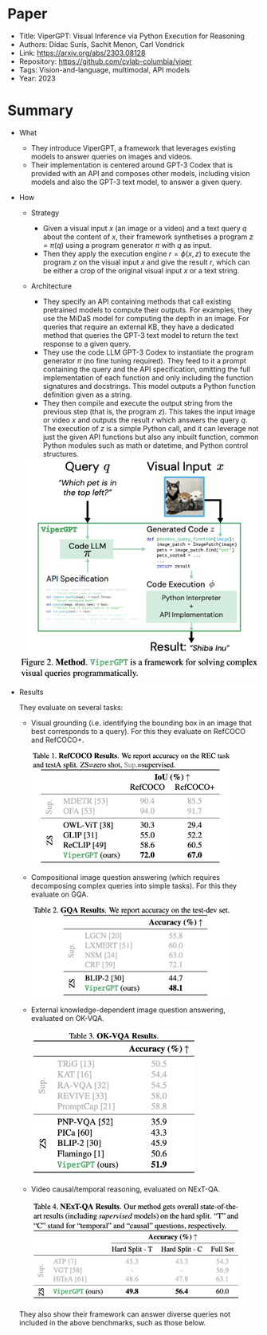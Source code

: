 # Paper

- Title: ViperGPT: Visual Inference via Python Execution for Reasoning
- Authors: Dídac Surís, Sachit Menon, Carl Vondrick
- Link: https://arxiv.org/abs/2303.08128
- Repository: https://github.com/cvlab-columbia/viper
- Tags: Vision-and-language, multimodal, API models
- Year: 2023

# Summary

- What
  
  - They introduce ViperGPT, a framework that leverages existing models to answer queries on images and videos. 
  - Their implementation is centered around GPT-3 Codex that is provided with an API and composes other models, including vision models and also the GPT-3 text model, to answer a given query.

- How

  - Strategy
    - Given a visual input $x$ (an image or a video) and a text query $q$ about the content of $x$, their framework synthetises a program $z = \pi(q)$ using a program generator $\pi$ with $q$ as input.
    - Then they apply the execution engine $r = \phi(x, z)$ to execute the program $z$ on the visual input $x$ and give the result $r$, which can be either a crop of the original visual input $x$ or a text string.
  
  - Architecture
    
    - They specify an API containing methods that call existing pretrained models to compute their outputs. For examples, they use the MiDaS model for computing the depth in an image. For queries that require an external KB, they have a dedicated method that queries the GPT-3 text model to return the text response to a given query.
    - They use the code LLM GPT-3 Codex to instantiate the program generator $\pi$ (no fine tuning required). They feed to it a prompt containing the query and the API specification, omitting the full implementation of each function and only including the function signatures and docstrings. This model outputs a Python function definition given as a string.
    - They then compile and execute the output string from the previous step (that is, the program $z$). This takes the input image or video $x$ and outputs the result $r$ which answers the query $q$. The execution of $z$ is a simple Python call, and it can leverage not just the given API functions but also any inbuilt function, common Python modules such as math or datetime, and Python control structures.

   <img src="https://github.com/lisaalaz/papers/blob/master/images/ViperGPT_architecture.png" width="500">

- Results

  They evaluate on several tasks:
  - Visual grounding (i.e. identifying the bounding box in an image that best corresponds to a query). For this they evaluate on RefCOCO and RefCOCO+.

    <img src="https://github.com/lisaalaz/papers/blob/master/images/ViperGPT_RefCOCO_eval.png" width="400">

  - Compositional image question answering (which requires decomposing complex queries into simple tasks). For this they evaluate on GQA.

    <img src="https://github.com/lisaalaz/papers/blob/master/images/ViperGPT_GQA_eval.png" width="400">

  - External knowledge-dependent image question answering, evaluated on OK-VQA.

    <img src="https://github.com/lisaalaz/papers/blob/master/images/ViperGPT_OK-VQA_eval.png" width="330">

  - Video causal/temporal reasoning, evaluated on NExT-QA.

    <img src="https://github.com/lisaalaz/papers/blob/master/images/ViperGPT_NExT-QA_eval.png" width="420">

  They also show their framework can answer diverse queries not included in the above benchmarks, such as those below. 


  
